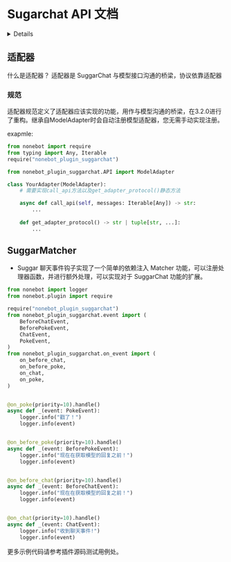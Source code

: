 # Sugarchat API 文档

<details>

## Config 类

### get_config()

**参数**

- `value` (str | None): 配置键（可选）

**返回**

- dict | Any: 所有配置字典或指定键的值

**异常**

- KeyError: 指定键不存在时抛出

---

### set_config()

**参数**

- `key` (str): 配置键
- `value` (str): 配置值

---

### add_model()

**参数**

- `file_name` (str): 模型文件名（不带后缀）
- `data` (dict): 模型配置数据

**异常**

- FileExistsError: 模型文件已存在时抛出

---

### get_models()

**返回**

- list: 模型列表

---

### reg_config()

**参数**

- `key` (str): 配置项名

**异常**

- Exception: 配置项已存在时抛出

---

### reg_model_config()

**参数**

- `key` (str): 配置项名

**异常**

- Exception: 配置项已存在时抛出

---

## Menu 类

### reg_menu()

**参数**

- `cmd_name` (str): 命令名称
- `describe` (str): 描述文本

**返回**

- Menu: 支持链式调用的实例

---

## Admin 类

### send_with()

**参数**

- `msg` (str): 消息内容

**返回**

- Admin: 支持链式调用的实例

---

### send_error()

**参数**

- `msg` (str): 错误消息内容

**返回**

- Admin: 支持链式调用的实例

---

### is_admin()

**参数**

- `user_id` (int): 用户 ID

**返回**

- bool: 管理员状态

---

### add_admin()

**参数**

- `user_id` (int): 用户 ID

**返回**

- Admin: 支持链式调用的实例

---

### set_admin_group()

**参数**

- `group_id` (int): 群组 ID

**返回**

- Admin: 支持链式调用的实例

---

## Chat 类

### get_msg()

**参数**

- `prompt` (str): 提示词
- `message` (list): 消息列表

**返回**

- Any: LLM 响应内容

---

### get_msg_on_list()

**参数**

- `message` (list): 消息列表

**返回**

- Any: LLM 响应内容

</details>

## 适配器

什么是适配器？
适配器是 SuggarChat 与模型接口沟通的桥梁，协议依靠适配器

### 规范

适配器规范定义了适配器应该实现的功能，用作与模型沟通的桥梁，在3.2.0进行了重构。继承自ModelAdapter时会自动注册模型适配器，您无需手动实现注册。

exapmle:

```python
from nonebot import require
from typing import Any, Iterable
require("nonebot_plugin_suggarchat")

from nonebot_plugin_suggarchat.API import ModelAdapter

class YourAdapter(ModelAdapter):
    # 需要实现call_api方法以及get_adapter_protocol()静态方法

    async def call_api(self, messages: Iterable[Any]) -> str:
        ...
    
    def get_adapter_protocol() -> str | tuple[str, ...]:
        ...

```


## SuggarMatcher

- Suggar 聊天事件钩子实现了一个简单的依赖注入 Matcher 功能，可以注册处理器函数，并进行额外处理，可以实现对于 SuggarChat 功能的扩展。

```python
from nonebot import logger
from nonebot.plugin import require

require("nonebot_plugin_suggarchat")
from nonebot_plugin_suggarchat.event import (
    BeforeChatEvent,
    BeforePokeEvent,
    ChatEvent,
    PokeEvent,
)
from nonebot_plugin_suggarchat.on_event import (
    on_before_chat,
    on_before_poke,
    on_chat,
    on_poke,
)


@on_poke(priority=10).handle()
async def _(event: PokeEvent):
    logger.info("戳了！")
    logger.info(event)


@on_before_poke(priority=10).handle()
async def _(event: BeforePokeEvent):
    logger.info("现在在获取模型的回复之前！")
    logger.info(event)


@on_before_chat(priority=10).handle()
async def _(event: BeforeChatEvent):
    logger.info("现在在获取模型的回复之前！")
    logger.info(event)


@on_chat(priority=10).handle()
async def _(event: ChatEvent):
    logger.info("收到聊天事件!")
    logger.info(event)


```

更多示例代码请参考插件源码测试用例处。
